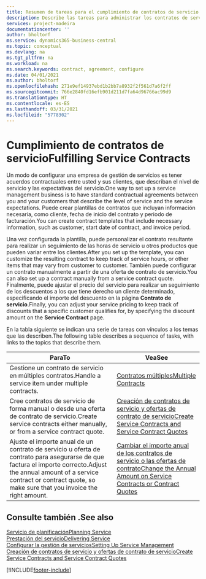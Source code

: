 ```yaml
---
title: Resumen de tareas para el cumplimiento de contratos de servicio | Documentos de Microsoft
description: Describe las tareas para administrar los contratos de servicio con los clientes.
services: project-madeira
documentationcenter: ''
author: bholtorf
ms.service: dynamics365-business-central
ms.topic: conceptual
ms.devlang: na
ms.tgt_pltfrm: na
ms.workload: na
ms.search.keywords: contract, agreement, configure
ms.date: 04/01/2021
ms.author: bholtorf
ms.openlocfilehash: 271e9ef14937ebd1b2bb7a8932f2f561d7a6f2ff
ms.sourcegitcommit: 766e2840fd16efb901d211d7fa64d96766ac99d9
ms.translationtype: HT
ms.contentlocale: es-ES
ms.lasthandoff: 03/31/2021
ms.locfileid: "5778302"
---
```

# <a name="fulfilling-service-contracts"></a><span data-ttu-id="84276-103">Cumplimiento de contratos de servicio</span><span class="sxs-lookup"><span data-stu-id="84276-103">Fulfilling Service Contracts</span></span> 
<span data-ttu-id="84276-104">Un modo de configurar una empresa de gestión de servicios es tener acuerdos contractuales entre usted y sus clientes, que describan el nivel de servicio y las expectativas del servicio.</span><span class="sxs-lookup"><span data-stu-id="84276-104">One way to set up a service management business is to have standard contractual agreements between you and your customers that describe the level of service and the service expectations.</span></span> <span data-ttu-id="84276-105">Puede crear plantillas de contratos que incluyan información necesaria, como cliente, fecha de inicio del contrato y periodo de facturación.</span><span class="sxs-lookup"><span data-stu-id="84276-105">You can create contract templates that include necessary information, such as customer, start date of contract, and invoice period.</span></span>  
  
<span data-ttu-id="84276-106">Una vez configurada la plantilla, puede personalizar el contrato resultante para realizar un seguimiento de las horas de servicio u otros productos que pueden variar entre los clientes.</span><span class="sxs-lookup"><span data-stu-id="84276-106">After you set up the template, you can customize the resulting contract to keep track of service hours, or other items that may vary from customer to customer.</span></span> <span data-ttu-id="84276-107">También puede configurar un contrato manualmente a partir de una oferta de contrato de servicio.</span><span class="sxs-lookup"><span data-stu-id="84276-107">You can also set up a contract manually from a service contract quote.</span></span> <span data-ttu-id="84276-108">Finalmente, puede ajustar el precio del servicio para realizar un seguimiento de los descuentos a los que tiene derecho un cliente determinado, especificando el importe del descuento en la página **Contrato de servicio**.</span><span class="sxs-lookup"><span data-stu-id="84276-108">Finally, you can adjust your service pricing to keep track of discounts that a specific customer qualifies for, by specifying the discount amount on the **Service Contract** page.</span></span>  

<span data-ttu-id="84276-109">En la tabla siguiente se indican una serie de tareas con vínculos a los temas que las describen.</span><span class="sxs-lookup"><span data-stu-id="84276-109">The following table describes a sequence of tasks, with links to the topics that describe them.</span></span>   
  
|<span data-ttu-id="84276-110">**Para**</span><span class="sxs-lookup"><span data-stu-id="84276-110">**To**</span></span>|<span data-ttu-id="84276-111">**Vea**</span><span class="sxs-lookup"><span data-stu-id="84276-111">**See**</span></span>|  
|------------|-------------|  
|<span data-ttu-id="84276-112">Gestione un contrato de servicio en múltiples contratos.</span><span class="sxs-lookup"><span data-stu-id="84276-112">Handle a service item under multiple contracts.</span></span> | [<span data-ttu-id="84276-113">Contratos múltiples</span><span class="sxs-lookup"><span data-stu-id="84276-113">Multiple Contracts</span></span>](service-multiple-contracts.md)|  
|<span data-ttu-id="84276-114">Cree contratos de servicio de forma manual o desde una oferta de contrato de servicio.</span><span class="sxs-lookup"><span data-stu-id="84276-114">Create service contracts either manually, or from a service contract quote.</span></span>| [<span data-ttu-id="84276-115">Creación de contratos de servicio y ofertas de contrato de servicio</span><span class="sxs-lookup"><span data-stu-id="84276-115">Create Service Contracts and Service Contract Quotes</span></span>](service-how-to-create-service-contracts-and-service-contract-quotes.md)|
|<span data-ttu-id="84276-116">Ajuste el importe anual de un contrato de servicio u oferta de contrato para asegurarse de que factura el importe correcto.</span><span class="sxs-lookup"><span data-stu-id="84276-116">Adjust the annual amount of a service contract or contract quote, so make sure that you invoice the right amount.</span></span>|[<span data-ttu-id="84276-117">Cambiar el importe anual de los contratos de servicio o las ofertas de contrato</span><span class="sxs-lookup"><span data-stu-id="84276-117">Change the Annual Amount on Service Contracts or Contract Quotes</span></span>](service-how-to-change-the-annual-amount-on-service-contracts-or-contract-quotes.md)|

## <a name="see-also"></a><span data-ttu-id="84276-118">Consulte también .</span><span class="sxs-lookup"><span data-stu-id="84276-118">See also</span></span>
[<span data-ttu-id="84276-119">Servicio de planificación</span><span class="sxs-lookup"><span data-stu-id="84276-119">Planning Service</span></span>](service-plan-service.md)  
[<span data-ttu-id="84276-120">Prestación del servicio</span><span class="sxs-lookup"><span data-stu-id="84276-120">Delivering Service</span></span>](service-deliver-service.md)  
[<span data-ttu-id="84276-121">Configurar la gestión de servicios</span><span class="sxs-lookup"><span data-stu-id="84276-121">Setting Up Service Management</span></span>](service-setup-service.md)  
[<span data-ttu-id="84276-122">Creación de contratos de servicio y ofertas de contrato de servicio</span><span class="sxs-lookup"><span data-stu-id="84276-122">Create Service Contracts and Service Contract Quotes</span></span>](service-how-to-create-service-contracts-and-service-contract-quotes.md)  


[!INCLUDE[footer-include](includes/footer-banner.md)]